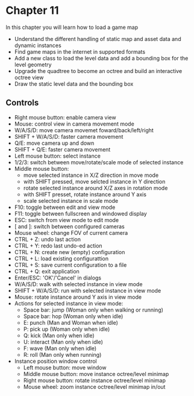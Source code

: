 # Chapter 11

In this chapter you will learn how to load a game map
* Understand the different handling of static map and asset data and dynamic instances
* Find game maps in the internet in supported formats
* Add a new class to load the level data and add a bounding box for the level geometry
* Upgrade the quadtree to become an octree and build an interactive octree view
* Draw the static level data and the bounding box

## Controls

* Right mouse button: enable camera view
* Mouse: control view in camera movement mode
* W/A/S/D: move camera movemet foward/back/left/right
* SHIFT + W/A/S/D: faster camera movement
* Q/E: move camera up and down
* SHIFT + Q/E: faster camera movement
* Left mouse button: select instance
* 1/2/3: switch between move/rotate/scale mode of selected instance
* Middle mouse button:
  * move selected instance in X/Z direction in move mode
  * with SHIFT pressed, move selcted instance in Y direction
  * rotate selected instance around X/Z axes in rotation mode
  * with SHIFT presset, rotate instance around Y axis
  * scale selected instance in scale mode
* F10: toggle between edit and view mode
* F11: toggle between fullscreen and windowed display
* ESC: switch from view mode to edit mode
* [ and ]: switch between configured cameras
* Mouse wheel: change FOV of current camera
* CTRL + Z: undo last action
* CTRL + Y: redo last undo-ed action
* CTRL + N: create new (empty) configuration
* CTRL + L: load existing configurattion
* CTRL + S: save current configuration to a file
* CTRL + Q: exit application
* Enter/ESC: 'OK'/'Cancel' in dialogs
* W/A/S/D: walk with selected instance in view mode
* SHIFT + W/A/S/D: run with selected instance in view mode
* Mouse: rotate instance around Y axis in view mode
* Actions for selected instance in view mode:
  * Space bar: jump (Woman only when walking or running)
  * Space bar: hop (Woman only when idle)
  * E: punch (Man and Woman when idle)
  * P: pick up (Woman only when idle)
  * Q: kick (Man only when idle)
  * U: interact (Man only when idle)
  * F: wave (Man only when idle)
  * R: roll (Man only when running)
* Instance position window control
  * Left mouse button: move window
  * Middle mouse button: move instance octree/level minimap
  * Right mouse button: rotate instance octree/level minimap
  * Mouse wheel: zoom instance octree/level minimap in/out
